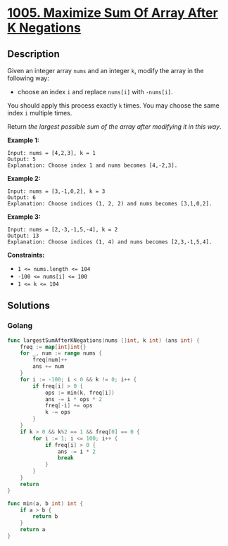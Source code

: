 # [1005. Maximize Sum Of Array After K Negations](https://leetcode-cn.com/problems/maximize-sum-of-array-after-k-negations/)





## Description



Given an integer array `nums` and an integer `k`, modify the array in the following way:

- choose an index `i` and replace `nums[i]` with `-nums[i]`.

You should apply this process exactly `k` times. You may choose the same index `i` multiple times.

Return *the largest possible sum of the array after modifying it in this way*.

 

**Example 1:**

```
Input: nums = [4,2,3], k = 1
Output: 5
Explanation: Choose index 1 and nums becomes [4,-2,3].
```

**Example 2:**

```
Input: nums = [3,-1,0,2], k = 3
Output: 6
Explanation: Choose indices (1, 2, 2) and nums becomes [3,1,0,2].
```

**Example 3:**

```
Input: nums = [2,-3,-1,5,-4], k = 2
Output: 13
Explanation: Choose indices (1, 4) and nums becomes [2,3,-1,5,4].
```

 

**Constraints:**

- `1 <= nums.length <= 104`
- `-100 <= nums[i] <= 100`
- `1 <= k <= 104`

## Solutions

### Golang

```go
func largestSumAfterKNegations(nums []int, k int) (ans int) {
    freq := map[int]int{}
    for _, num := range nums {
        freq[num]++
        ans += num
    }
    for i := -100; i < 0 && k != 0; i++ {
        if freq[i] > 0 {
            ops := min(k, freq[i])
            ans -= i * ops * 2
            freq[-i] += ops
            k -= ops
        }
    }
    if k > 0 && k%2 == 1 && freq[0] == 0 {
        for i := 1; i <= 100; i++ {
            if freq[i] > 0 {
                ans -= i * 2
                break
            }
        }
    }
    return
}

func min(a, b int) int {
    if a > b {
        return b
    }
    return a
}
```

